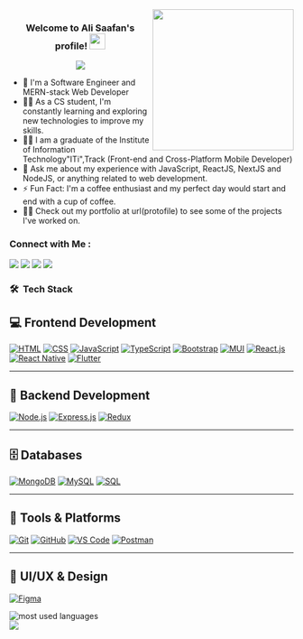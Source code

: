 
<img width="250" align="right" src="https://c.tenor.com/_DOBjnGspYAAAAAM/code-coding.gif">

<h3 align="center">
  Welcome to Ali Saafan's profile!
  <img src="https://media.giphy.com/media/hvRJCLFzcasrR4ia7z/giphy.gif" width="28">
</h3>

<!-- Typing SVG by DenverCoder1 - https://github.com/DenverCoder1/readme-typing-svg -->
<p align="center">
  <a href="https://github.com/DenverCoder1/readme-typing-svg"><img src="https://readme-typing-svg.herokuapp.com/?lines=MERN-stack%20web%20developer;Always%20learning%20new%20things&font=Fira%20Code&center=true&width=440&height=45&color=f75c7e&vCenter=true&size=22"></a>
</p> 

- 🏢 I'm a Software Engineer and MERN-stack Web Developer 
- 👨‍💻 As a CS student, I'm constantly learning and exploring new technologies to improve my skills.
- 👨‍💻 I am a graduate of the Institute of Information Technology"ITi",Track (Front-end and Cross-Platform Mobile Developer)
- 💬 Ask me about my experience with JavaScript, ReactJS, NextJS and NodeJS, or anything related to web development.
- ⚡ Fun Fact: I'm a coffee enthusiast and my perfect day would start and end with a cup of coffee.
- 👨‍💻 Check out my portfolio at url(protofile) to see some of the projects I've worked on.


### Connect with Me :

<a href="https://www.linkedin.com/in/ali-saafan-926197209?utm_source=share&utm_campaign=share_via&utm_content=profile&utm_medium=android_app" target="_blank"><img src="https://img.shields.io/badge/-Ali%20Saafan-0077B5?style=for-the-badge&logo=Linkedin&logoColor=white"/></a>
<a href="" target="_blank"><img src="https://img.shields.io/badge/-Ali%20Saafan-0077B5?style=for-the-badge&logo=Telegram&logoColor=white"/></a>
<a href="https://www.facebook.com/ali.saafan.7?mibextid=ZbWKwL" target="_blank"><img src="https://img.shields.io/badge/-Ali%20Saafan-0077B5?style=for-the-badge&logo=facebook&logoColor=white"/></a>
<a href="" target="_blank"><img src="https://img.shields.io/badge/-Ali%20Saafan-0077B5?style=for-the-badge&logo=whatsapp&logoColor=white"/></a>




### 🛠 &nbsp;Tech Stack
## 💻 Frontend Development

[![HTML](https://img.shields.io/badge/-HTML-05122A?style=flat&logo=html5)](https://developer.mozilla.org/en-US/docs/Web/HTML)
[![CSS](https://img.shields.io/badge/-CSS-05122A?style=flat&logo=css3&logoColor=1572B6)](https://developer.mozilla.org/en-US/docs/Web/CSS)
[![JavaScript](https://img.shields.io/badge/-JavaScript-05122A?style=flat&logo=javascript)](https://developer.mozilla.org/en-US/docs/Web/JavaScript)
[![TypeScript](https://img.shields.io/badge/-TypeScript-05122A?style=flat&logo=typescript)](https://www.typescriptlang.org/)
[![Bootstrap](https://img.shields.io/badge/-Bootstrap-05122A?style=flat&logo=bootstrap&logoColor=563D7C)](https://getbootstrap.com/)
[![MUI](https://img.shields.io/badge/-MUI-05122A?style=flat&logo=mui&logoColor=007FFF)](https://mui.com/)
[![React.js](https://img.shields.io/badge/-React-05122A?style=flat&logo=react)](https://reactjs.org/)
[![React Native](https://img.shields.io/badge/-React%20Native-05122A?style=flat&logo=react)](https://reactnative.dev/)
[![Flutter](https://img.shields.io/badge/-Flutter-05122A?style=flat&logo=flutter)](https://flutter.dev/)

---

## 🧠 Backend Development

[![Node.js](https://img.shields.io/badge/-Node.js-05122A?style=flat&logo=node.js&logoColor=339933)](https://nodejs.org/)
[![Express.js](https://img.shields.io/badge/-Express.js-05122A?style=flat&logo=express)](https://expressjs.com/)
[![Redux](https://img.shields.io/badge/-Redux-05122A?style=flat&logo=redux&logoColor=764ABC)](https://redux.js.org/)

---

## 🗄️ Databases

[![MongoDB](https://img.shields.io/badge/-MongoDB-05122A?style=flat&logo=mongodb)](https://www.mongodb.com/)
[![MySQL](https://img.shields.io/badge/-MySQL-05122A?style=flat&logo=mysql&logoColor=4479A1)](https://www.mysql.com/)
[![SQL](https://img.shields.io/badge/-SQL-05122A?style=flat&logo=sqlite&logoColor=003B57)](https://www.w3schools.com/sql/)

---

## 🧰 Tools & Platforms

[![Git](https://img.shields.io/badge/-Git-05122A?style=flat&logo=git)](https://git-scm.com/)
[![GitHub](https://img.shields.io/badge/-GitHub-05122A?style=flat&logo=github)](https://github.com/)
[![VS Code](https://img.shields.io/badge/-Visual%20Studio%20Code-05122A?style=flat&logo=visual-studio-code&logoColor=007ACC)](https://code.visualstudio.com/)
[![Postman](https://img.shields.io/badge/-Postman-05122A?style=flat&logo=postman)](https://www.postman.com/)

---

## 🎨 UI/UX & Design

[![Figma](https://img.shields.io/badge/-Figma-05122A?style=flat&logo=figma)](https://www.figma.com/)






<img align="left" src="https://github-readme-stats.vercel.app/api/top-langs?username=yousefdergham&show_icons=true&locale=en&layout=compact&theme=radical" alt="most used languages" />
<br>
<a href="https://komarev.com/ghpvc/?username=yousefdergham&style=for-the-badge">
    <img src="https://komarev.com/ghpvc/?username=yousefdergham&style=for-the-badge">
</a>
